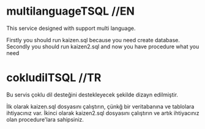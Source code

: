 # multilanguageTSQL //EN

This service designed with support multi language. 

Firstly you should run kaizen.sql because you need create database.
Secondly you should run kaizen2.sql and now you have procedure what you need

# cokludilTSQL //TR

Bu servis çoklu dil desteğini destekleyecek şekilde dizayn edilmiştir. 

İlk olarak kaizen.sql dosyasını çalıştırın, çünkğ bir veritabanına ve tablolara ihtiyacınız var.
İkinci olarak kaizen2.sql dosyasını çalıştırın ve artık ihtiyacınız olan procedure'lara sahipsiniz.
